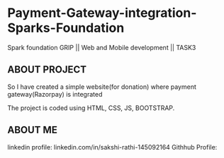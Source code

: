 # Payment-Gateway-integration-Sparks-Foundation
Spark foundation GRIP || Web and Mobile development || TASK3
## ABOUT PROJECT

So I have created a simple website(for donation) where payment gateway(Razorpay) is integrated

The project is coded using HTML, CSS, JS, BOOTSTRAP.
## ABOUT ME
linkedin profile: linkedin.com/in/sakshi-rathi-145092164 
Githhub Profile:
